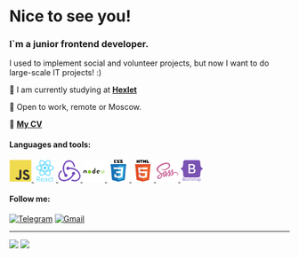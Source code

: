 # Nice to see you!<img src="https://user-images.githubusercontent.com/102224610/196392824-3d9f7cfb-9d8a-4e4d-a1ba-10bdca825d98.gif" alt="" height="65"/>
### I`m a junior frontend developer.

I used to implement social and volunteer projects, but now I want to do large-scale IT projects! :)

🌸 I am currently studying at [**Hexlet**](https://github.com/Hexlet)

🌸 Open to work, remote or Moscow.

🌸 [**My CV**](https://cv.hexlet.io/resumes/1304)


#### Languages and tools: ####
<p align="left">   <a href="https://developer.mozilla.org/en-US/docs/Web/JavaScript" target="_blank" rel="noreferrer"> <img src="https://raw.githubusercontent.com/devicons/devicon/master/icons/javascript/javascript-original.svg" alt="javascript" width="40" height="40"/> </a>  <a href="https://reactjs.org/" target="_blank" rel="noreferrer"> <img src="https://raw.githubusercontent.com/devicons/devicon/master/icons/react/react-original-wordmark.svg" alt="react" width="40" height="40"/> </a> <a href="https://redux.js.org" target="_blank" rel="noreferrer"> <img src="https://raw.githubusercontent.com/devicons/devicon/master/icons/redux/redux-original.svg" alt="redux" width="40" height="40"/> </a>   <a href="https://nodejs.org" target="_blank" rel="noreferrer"> <img src="https://raw.githubusercontent.com/devicons/devicon/master/icons/nodejs/nodejs-original-wordmark.svg" alt="nodejs" width="40" height="40"/> </a>  <a href="https://www.w3schools.com/css/" target="_blank" rel="noreferrer"> <img src="https://raw.githubusercontent.com/devicons/devicon/master/icons/css3/css3-original-wordmark.svg" alt="css3" width="40" height="40"/> </a>   <a href="https://www.w3.org/html/" target="_blank" rel="noreferrer"> <img src="https://raw.githubusercontent.com/devicons/devicon/master/icons/html5/html5-original-wordmark.svg" alt="html5" width="40" height="40"/> </a>  <a href="https://sass-lang.com" target="_blank" rel="noreferrer"> <img src="https://raw.githubusercontent.com/devicons/devicon/master/icons/sass/sass-original.svg" alt="sass" width="40" height="40"/> </a>  <a href="https://getbootstrap.com" target="_blank" rel="noreferrer"> <img src="https://raw.githubusercontent.com/devicons/devicon/master/icons/bootstrap/bootstrap-plain-wordmark.svg" alt="bootstrap" width="40" height="40"/> </a> </p>


#### Follow me: ####
[![Telegram](https://img.shields.io/badge/-TELEGRAM-ff69b4)](https://t.me/blinina)
[![Gmail](https://img.shields.io/badge/-GMAIL-ff69b4)](mailto:anastasia.paancake@gmail.com)
<hr>
<img src="https://github-readme-stats.vercel.app/api?username=blinina&title_color=FF7518&text_color=ff69b4&icon_color=8250df&border_color=30363D&show_icons=true&cache_seconds=1800&locale=en&border_radius=5&hide=,issues,&count_private=true&include_all_commit=true"   height="170">
<img src="https://github-readme-stats.vercel.app/api/top-langs/?username=blinina&layout=compact&&title_color=FF7518&text_color=f90a9a&icon_color=8250df&border_color=30363D&CSS_color=ff69b4"  height="170">


